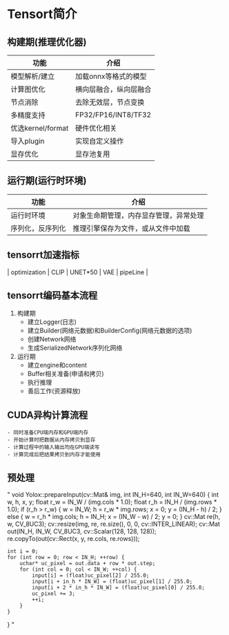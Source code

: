 # Tensort简介  
## 构建期(推理优化器)
| 功能 | 介绍 |
| ---  | ---  |
| 模型解析/建立  | 加载onnx等格式的模型 |
| 计算图优化  | 横向层融合，纵向层融合 |
| 节点消除  | 去除无效层，节点变换 |
| 多精度支持  | FP32/FP16/INT8/TF32 |
| 优选kernel/format  | 硬件优化相关 |
| 导入plugin  | 实现自定义操作 |
| 显存优化  | 显存池复用 |
           
## 运行期(运行时环境)
| 功能 | 介绍 |  
| ---  | ---  |  
| 运行时环境  | 对象生命期管理，内存显存管理，异常处理  |  
| 序列化，反序列化  | 推理引擎保存为文件，或从文件中加载  |  

## tensorrt加速指标
| optimization | CLIP | UNET*50 | VAE  | pipeLine |  


## tensorrt编码基本流程
1. 构建期  
   - 建立Logger(日志)
   - 建立Builder(网络元数据)和BuilderConfig(网络元数据的选项)
   - 创建Network网络 
   - 生成SerializedNetwork序列化网络
2. 运行期  
   - 建立engine和content  
   - Buffer相关准备(申请和拷贝)  
   - 执行推理  
   - 善后工作(资源释放)

## CUDA异构计算流程
    - 同时准备CPU端内存和GPU端内存
    - 开始计算时把数据从内存拷贝到显存
    - 计算过程中的输入输出均在GPU端读写
    - 计算完成后把结果拷贝到内存才能使用

## 预处理
"
void Yolox::prepareInput(cv::Mat& img, int IN_H=640, int IN_W=640)
{
	int w, h, x, y;
	float r_w = IN_W / (img.cols * 1.0);
	float r_h = IN_H / (img.rows * 1.0);
	if (r_h > r_w) {
		w = IN_W;
		h = r_w * img.rows;
		x = 0;
		y = (IN_H - h) / 2;
	}
	else {
		w = r_h * img.cols;
		h = IN_H;
		x = (IN_W - w) / 2;
		y = 0;
	}
	cv::Mat re(h, w, CV_8UC3);
	cv::resize(img, re, re.size(), 0, 0, cv::INTER_LINEAR);
	cv::Mat out(IN_H, IN_W, CV_8UC3, cv::Scalar(128, 128, 128));
	re.copyTo(out(cv::Rect(x, y, re.cols, re.rows)));

	int i = 0;
	for (int row = 0; row < IN_H; ++row) {
		uchar* uc_pixel = out.data + row * out.step;
		for (int col = 0; col < IN_W; ++col) {
			input[i] = (float)uc_pixel[2] / 255.0;
			input[i + in_h * IN_W] = (float)uc_pixel[1] / 255.0;
			input[i + 2 * in_h * IN_W] = (float)uc_pixel[0] / 255.0;
			uc_pixel += 3;
			++i;
		}
	}
}
"



